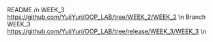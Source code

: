 README /n 
WEEK_3        https://github.com/YuiiYuri/OOP_LAB/tree/WEEK_2/WEEK_2    \n
Branch WEEK_3 https://github.com/YuiiYuri/OOP_LAB/tree/release/WEEK_3/WEEK_3 \n 
